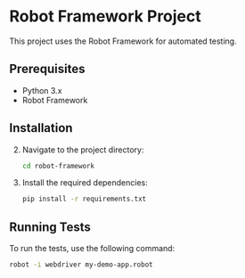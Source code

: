 # Robot Framework Project

This project uses the Robot Framework for automated testing.

## Prerequisites

- Python 3.x
- Robot Framework

## Installation

2. Navigate to the project directory:
    ```sh
    cd robot-framework
    ```
3. Install the required dependencies:
    ```sh
    pip install -r requirements.txt
    ```

## Running Tests

To run the tests, use the following command:
```sh
robot -i webdriver my-demo-app.robot
``` 
